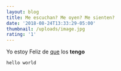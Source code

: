 ```yaml
---
layout: blog
title: Me escuchan? Me oyen? Me sienten?
date: '2018-08-24T13:33:29-05:00'
thumbnail: /uploads/image.jpg
rating: '1'
---
```

Yo estoy Feliz de [que](https://github.com/gomitaana/react-static-netlifycms) los **tengo**

```
hello world
```
